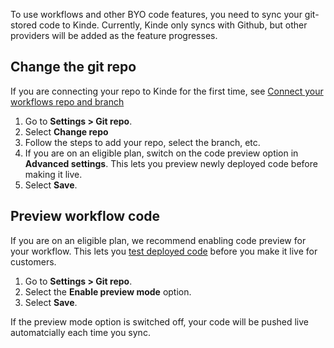 
To use workflows and other BYO code features, you need to sync your git-stored code to Kinde. Currently, Kinde only syncs with Github, but other providers will be added as the feature progresses.

## Change the git repo

If you are connecting your repo to Kinde for the first time, see [Connect your workflows repo and branch](/workflows/getting-started/connect-repo-for-workflows/)

1. Go to **Settings > Git repo**.
2. Select **Change repo**
3. Follow the steps to add your repo, select the branch, etc.
4. If you are on an eligible plan, switch on the code preview option in **Advanced settings**. This lets you preview newly deployed code before making it live.
5. Select **Save**.

## Preview workflow code

If you are on an eligible plan, we recommend enabling code preview for your workflow. This lets you [test deployed code](/workflows/testing/preview-workflows/) before you make it live for customers.

1. Go to **Settings > Git repo**.
2. Select the **Enable preview mode** option.
5. Select **Save**.

<Aside type="warning">

If the preview mode option is switched off, your code will be pushed live automatcially each time you sync.

</Aside>
